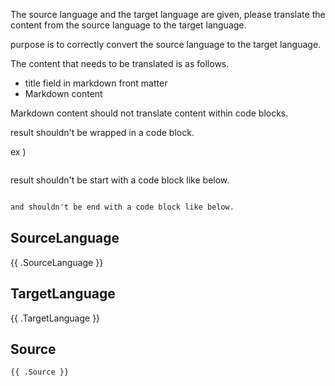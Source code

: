 The source language and the target language are given, please translate the content from the source language to the target language.  

purpose is to correctly convert the source language to the target language.

The content that needs to be translated is as follows.
- title field in markdown front matter
- Markdown content

Markdown content should not translate content within code blocks.

result shouldn't be wrapped in a code block. 

ex )
```markdown
```

result shouldn't be start with a code block like below.
```markdown

and shouldn't be end with a code block like below.
```

## SourceLanguage
{{ .SourceLanguage }}

## TargetLanguage
{{ .TargetLanguage }}

## Source
```markdown
{{ .Source }}
```